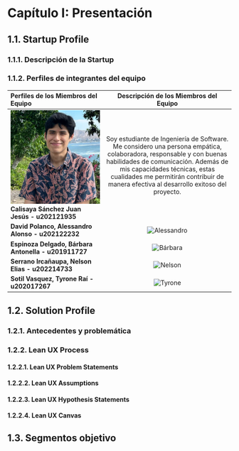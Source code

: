 # Capítulo I: Presentación

## 1.1. Startup Profile
### 1.1.1. Descripción de la Startup
### 1.1.2. Perfiles de integrantes del equipo

| Perfiles de los Miembros del Equipo | Descripción de los Miembros del Equipo |
|:-------------------|:------:|
| ![Juan](/assets/chapter-1/juan.jpg) **Calisaya Sánchez Juan Jesús - u202121935** | Soy estudiante de Ingeniería de Software. Me considero una persona empática, colaboradora, responsable y con buenas habilidades de comunicación. Además de mis capacidades técnicas, estas cualidades me permitirán contribuir de manera efectiva al desarrollo exitoso del proyecto.	|
| **David Polanco, Alessandro Alonso - u202122232** | ![Alessandro](/assets/chapter-1/alessandro.png) |
| **Espinoza Delgado, Bárbara Antonella - u201911727** | ![Bárbara](/assets/chapter-1/barbara.png) |
| **Serrano Ircañaupa, Nelson Elias - u202214733** | ![Nelson](/assets/chapter-1/nelson.png) |
| **Sotil Vasquez, Tyrone Raí - u202017267** | ![Tyrone](/assets/chapter-1/tyrone.png) |


## 1.2. Solution Profile
### 1.2.1. Antecedentes y problemática
### 1.2.2. Lean UX Process
#### 1.2.2.1. Lean UX Problem Statements
#### 1.2.2.2. Lean UX Assumptions
#### 1.2.2.3. Lean UX Hypothesis Statements
#### 1.2.2.4. Lean UX Canvas

## 1.3. Segmentos objetivo
